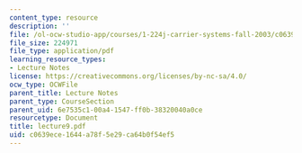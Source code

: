```yaml
---
content_type: resource
description: ''
file: /ol-ocw-studio-app/courses/1-224j-carrier-systems-fall-2003/c0639ece1644a78f5e29ca64b0f54ef5_lecture9.pdf
file_size: 224971
file_type: application/pdf
learning_resource_types:
- Lecture Notes
license: https://creativecommons.org/licenses/by-nc-sa/4.0/
ocw_type: OCWFile
parent_title: Lecture Notes
parent_type: CourseSection
parent_uid: 6e7535c1-00a4-1547-ff0b-38320040a0ce
resourcetype: Document
title: lecture9.pdf
uid: c0639ece-1644-a78f-5e29-ca64b0f54ef5
---
```

